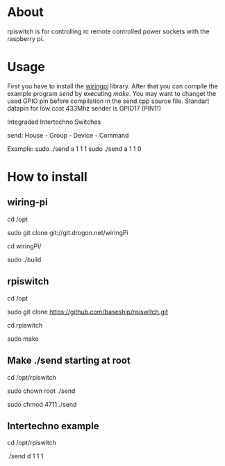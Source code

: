 # About

rpiswitch is for controlling rc remote controlled power sockets 
with the raspberry pi.


# Usage

First you have to install the [wiringpi](https://projects.drogon.net/raspberry-pi/wiringpi/download-and-install/) library.
After that you can compile the example program *send* by executing *make*. 
You may want to changet the used GPIO pin before compilation in the send.cpp source file.
Standart datapin for low cost 433Mhz sender is GPIO17 (PIN11)

Integraded Intertechno Switches

send: House - Group - Device - Command

Example:
sudo ./send a 1 1 1
sudo ./send a 1 1 0


# How to install

## wiring-pi
cd /opt

sudo git clone git://git.drogon.net/wiringPi

cd wiringPi/

sudo ./build

## rpiswitch
cd /opt

sudo git clone https://github.com/baseship/rpiswitch.git

cd rpiswitch

sudo make

## Make ./send starting at root
cd /opt/rpiswitch

sudo chown root ./send

sudo chmod 4711 ./send


## Intertechno example
cd /opt/rpiswitch

./send d 1 1 1
